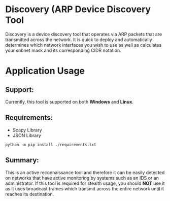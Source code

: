 # Discovery (ARP Device Discovery Tool
Discovery is a device discovery tool that operates via ARP packets that are transmitted across the network. It is quick to deploy and automatically determines which network interfaces you wish to use as well as calculates your subnet mask and its corresponding CIDR notation.
# Application Usage
## Support:
Currently, this tool is supported on both **Windows** and **Linux**.
## Requirements:
- Scapy Library
- JSON Library
```
python -m pip install ./requirements.txt
```
## Summary:
This is an active reconnaissance tool and therefore it can be easily detected on networks that have active monitoring by systems such as an IDS or an administrator. If this tool is required for stealth usage, you should **NOT** use it as it uses broadcast frames which transmit across the entire network until it reaches its destination.